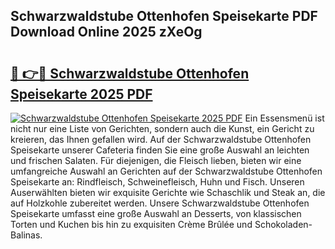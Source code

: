 ## Schwarzwaldstube Ottenhofen Speisekarte PDF Download Online 2025 zXeOg

# <h2><a href="http://gc8n3e.nevu.top/?p=Schwarzwaldstube+Ottenhofen+Speisekarte">🔗 👉🔴 Schwarzwaldstube Ottenhofen Speisekarte 2025 PDF</a></h2>

[![Schwarzwaldstube Ottenhofen Speisekarte 2025 PDF](https://i.imgur.com/dBaPXMq.png)](http://gc8n3e.nevu.top/?p=Schwarzwaldstube+Ottenhofen+Speisekarte)
Ein Essensmenü ist nicht nur eine Liste von Gerichten, sondern auch die Kunst, ein Gericht zu kreieren, das Ihnen gefallen wird. Auf der Schwarzwaldstube Ottenhofen Speisekarte unserer Cafeteria finden Sie eine große Auswahl an leichten und frischen Salaten. Für diejenigen, die Fleisch lieben, bieten wir eine umfangreiche Auswahl an Gerichten auf der Schwarzwaldstube Ottenhofen Speisekarte an: Rindfleisch, Schweinefleisch, Huhn und Fisch. Unseren Auserwählten bieten wir exquisite Gerichte wie Schaschlik und Steak an, die auf Holzkohle zubereitet werden. Unsere Schwarzwaldstube Ottenhofen Speisekarte umfasst eine große Auswahl an Desserts, von klassischen Torten und Kuchen bis hin zu exquisiten Crème Brûlée und Schokoladen-Balinas.

